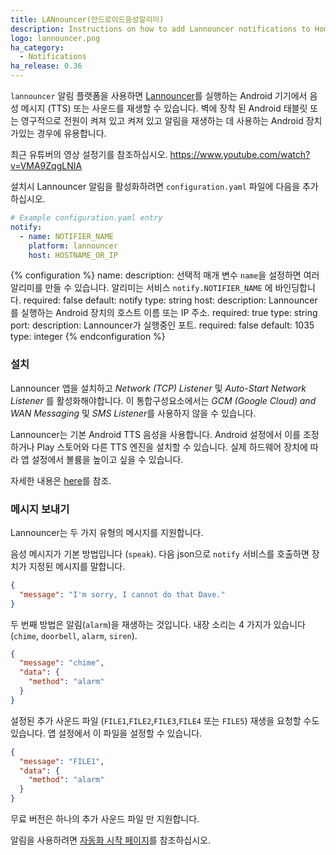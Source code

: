 ```yaml
---
title: LANnouncer(안드로이드음성알리미)
description: Instructions on how to add Lannouncer notifications to Home Assistant.
logo: lannouncer.png
ha_category:
  - Notifications
ha_release: 0.36
---
```


`lannouncer` 알림 플랫폼을 사용하면 [Lannouncer](https://www.keybounce.com/lannouncer/)를 실행하는 Android 기기에서 음성 메시지 (TTS) 또는 사운드를 재생할 수 있습니다. 벽에 장착 된 Android 태블릿 또는 영구적으로 전원이 켜져 있고 켜져 있고 알림을 재생하는 데 사용하는 Android 장치가있는 경우에 유용합니다. 

최근 유튜버의 영상 설정기를 참조하십시오. https://www.youtube.com/watch?v=VMA9ZqgLNIA

설치시 Lannouncer 알림을 활성화하려면 `configuration.yaml` 파일에 다음을 추가하십시오.



```yaml
# Example configuration.yaml entry
notify:
  - name: NOTIFIER_NAME
    platform: lannouncer
    host: HOSTNAME_OR_IP
```

{% configuration %}
name:
  description: 선택적 매개 변수 `name`을 설정하면 여러 알리미를 만들 수 있습니다. 알리미는 서비스 `notify.NOTIFIER_NAME` 에 바인딩합니다.
  required: false
  default: notify
  type: string
host:
  description: Lannouncer를 실행하는 Android 장치의 호스트 이름 또는 IP 주소.
  required: true
  type: string
port:
  description: Lannouncer가 실행중인 포트.
  required: false
  default: 1035
  type: integer
{% endconfiguration %}

### 설치

Lannouncer 앱을 설치하고 *Network (TCP) Listener* 및 *Auto-Start Network Listener* 를 활성화해야합니다. 이 통합구성요소에서는 *GCM (Google Cloud) and WAN Messaging* 및 *SMS Listener*를 사용하지 않을 수 있습니다.

Lannouncer는 기본 Android TTS 음성을 사용합니다. Android 설정에서 이를 조정하거나 Play 스토어와 다른 TTS 엔진을 설치할 수 있습니다. 실제 하드웨어 장치에 따라 앱 설정에서 볼륨을 높이고 싶을 수 있습니다.

자세한 내용은 [here](https://www.keybounce.com/lannouncer/configuring-lannouncer/)를 참조. 

### 메시지 보내기

Lannouncer는 두 가지 유형의 메시지를 지원합니다.

음성 메시지가 기본 방법입니다 (`speak`). 다음 json으로 `notify` 서비스를 호출하면 장치가 지정된 메시지를 말합니다.

```json
{
  "message": "I'm sorry, I cannot do that Dave."
}
```

두 번째 방법은 알림(`alarm`)을 재생하는 것입니다. 내장 소리는 4 가지가 있습니다 (`chime`, `doorbell`, `alarm`, `siren`).

```json
{
  "message": "chime",
  "data": {
    "method": "alarm"
  }
}
```

설정된 추가 사운드 파일 (`FILE1`,`FILE2`,`FILE3`,`FILE4` 또는 `FILE5`) 재생을 요청할 수도 있습니다. 앱 설정에서 이 파일을 설정할 수 있습니다.

```json
{
  "message": "FILE1",
  "data": {
    "method": "alarm"
  }
}
```

<div class='note info'>
 무료 버전은 하나의 추가 사운드 파일 만 지원합니다.
</div>

알림을 사용하려면 [자동화 시작 페이지](/getting-started/automation/)를 참조하십시오.
